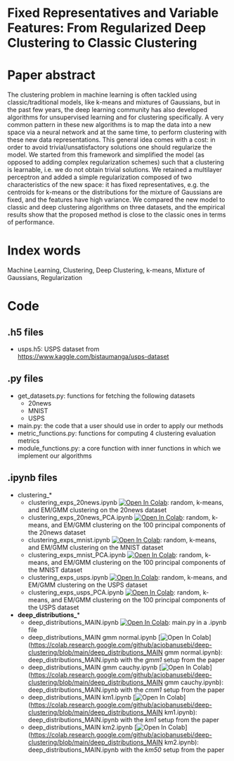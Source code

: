 # Fixed Representatives and Variable Features: From Regularized Deep Clustering to Classic Clustering

# Paper abstract

The clustering problem in machine learning is often tackled using classic/traditional models, like k-means and mixtures of Gaussians, but in the past few years, the deep learning community has also developed algorithms for unsupervised learning and for clustering specifically. A very common pattern in these new algorithms is to map the data into a new space via a neural network and at the same time, to perform clustering with these new data representations. This general idea comes with a cost: in order to avoid trivial/unsatisfactory solutions one should regularize the model. We started from this framework and simplified the model (as opposed to adding complex regularization schemes) such that a clustering is learnable, i.e. we do not obtain trivial solutions. We retained a multilayer perceptron and added a simple regularization composed of two characteristics of the new space: it has fixed representatives, e.g. the centroids for k-means or the distributions for the mixture of Gaussians are fixed, and the features have high variance. We compared the new model to classic and deep clustering algorithms on three datasets, and the empirical results show that the proposed method is close to the classic ones in terms of performance.

# Index words
Machine Learning, Clustering, Deep Clustering, k-means, Mixture of Gaussians, Regularization

# Code

## .h5 files
- usps.h5: USPS dataset from https://www.kaggle.com/bistaumanga/usps-dataset

## .py files
- get_datasets.py: functions for fetching the following datasets
  - 20news
  - MNIST
  - USPS
- main.py: the code that a user should use in order to apply our methods
- metric_functions.py: functions for computing 4 clustering evaluation metrics
- module_functions.py: a core function with inner functions in which we implement our algorithms

## .ipynb files
- clustering_*
  - clustering_exps_20news.ipynb [![Open In Colab](https://colab.research.google.com/assets/colab-badge.svg)](https://colab.research.google.com/github/aciobanusebi/deep-clustering/blob/main/clustering_exps_20news.ipynb): random, k-means, and EM/GMM clustering on the 20news dataset
  - clustering_exps_20news_PCA.ipynb [![Open In Colab](https://colab.research.google.com/assets/colab-badge.svg)](https://colab.research.google.com/github/aciobanusebi/deep-clustering/blob/main/clustering_exps_20news_PCA.ipynb): random, k-means, and EM/GMM clustering on the 100 principal components of the 20news dataset
  - clustering_exps_mnist.ipynb [![Open In Colab](https://colab.research.google.com/assets/colab-badge.svg)](https://colab.research.google.com/github/aciobanusebi/deep-clustering/blob/main/clustering_exps_mnist.ipynb): random, k-means, and EM/GMM clustering on the MNIST dataset
  - clustering_exps_mnist_PCA.ipynb [![Open In Colab](https://colab.research.google.com/assets/colab-badge.svg)](https://colab.research.google.com/github/aciobanusebi/deep-clustering/blob/main/clustering_exps_mnist_PCA.ipynb): random, k-means, and EM/GMM clustering on the 100 principal components of the MNIST dataset
  - clustering_exps_usps.ipynb [![Open In Colab](https://colab.research.google.com/assets/colab-badge.svg)](https://colab.research.google.com/github/aciobanusebi/deep-clustering/blob/main/clustering_exps_usps.ipynb): random, k-means, and EM/GMM clustering on the USPS dataset
  - clustering_exps_usps_PCA.ipynb [![Open In Colab](https://colab.research.google.com/assets/colab-badge.svg)](https://colab.research.google.com/github/aciobanusebi/deep-clustering/blob/main/clustering_exps_usps_PCA.ipynb): random, k-means, and EM/GMM clustering on the 100 principal components of the USPS dataset
- **deep_distributions_***
  - deep_distributions_MAIN.ipynb [![Open In Colab](https://colab.research.google.com/assets/colab-badge.svg)](https://colab.research.google.com/github/aciobanusebi/deep-clustering/blob/main/deep_distributions_MAIN.ipynb): main.py in a .ipynb file
  - deep_distributions_MAIN gmm normal.ipynb [![Open In Colab](https://colab.research.google.com/assets/colab-badge.svg)](https://colab.research.google.com/github/aciobanusebi/deep-clustering/blob/main/deep_distributions_MAIN gmm normal.ipynb): deep_distributions_MAIN.ipynb with the *gmm1* setup from the paper
  - deep_distributions_MAIN gmm cauchy.ipynb [![Open In Colab](https://colab.research.google.com/assets/colab-badge.svg)](https://colab.research.google.com/github/aciobanusebi/deep-clustering/blob/main/deep_distributions_MAIN gmm cauchy.ipynb): deep_distributions_MAIN.ipynb with the *cmm1* setup from the paper
  - deep_distributions_MAIN km1.ipynb [![Open In Colab](https://colab.research.google.com/assets/colab-badge.svg)](https://colab.research.google.com/github/aciobanusebi/deep-clustering/blob/main/deep_distributions_MAIN km1.ipynb): deep_distributions_MAIN.ipynb with the *km1* setup from the paper
  - deep_distributions_MAIN km2.ipynb [![Open In Colab](https://colab.research.google.com/assets/colab-badge.svg)](https://colab.research.google.com/github/aciobanusebi/deep-clustering/blob/main/deep_distributions_MAIN km2.ipynb): deep_distributions_MAIN.ipynb with the *km50* setup from the paper
